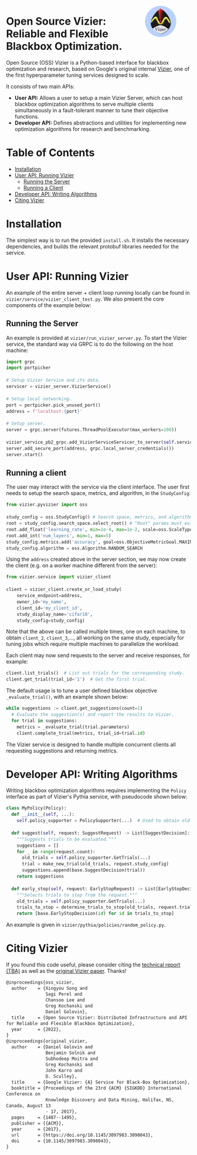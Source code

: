 <figure>
<img src="assets/vizier_logo.png" width=20% align="right" />
</figure>

# Open Source Vizier: Reliable and Flexible Blackbox Optimization.
Open Source (OSS) Vizier is a Python-based interface for blackbox optimization and research, based on Google's original internal [Vizier](https://dl.acm.org/doi/10.1145/3097983.3098043), one of the first hyperparameter tuning services designed to scale.

It consists of two main APIs:

* **User API:** Allows a user to setup a main Vizier Server, which can host blackbox optimization algorithms to serve multiple clients simultaneously in a fault-tolerant manner to tune their objective functions.
* **Developer API:** Defines abstractions and utilities for implementing new optimization algorithms for research and benchmarking.

# Table of Contents
* [Installation](#installation)
* [User API: Running Vizier](#running-vizier)
  * [Running the Server](#running-the-server)
  * [Running a Client](#running-a-client)
* [Developer API: Writing Algorithms](#developer-api-writing-algorithms)
* [Citing Vizier](#citing-vizier)

# Installation
The simplest way is to run the provided `install.sh`. It installs the necessary dependencies, and builds the relevant protobuf libraries needed for the service.

# User API: Running Vizier
An example of the entire server + client loop running locally can be found in `vizier/service/vizier_client_test.py`.
We also present the core components of the example below:

## Running the Server
An example is provided at `vizier/run_vizier_server.py`. To start the Vizier service, the standard way via GRPC is to do the following on the host machine:

```python
import grpc
import portpicker

# Setup Vizier Service and its data.
servicer = vizier_server.VizierService()

# Setup local networking.
port = portpicker.pick_unused_port()
address = f'localhost:{port}'

# Setup server.
server = grpc.server(futures.ThreadPoolExecutor(max_workers=100))

vizier_service_pb2_grpc.add_VizierServiceServicer_to_server(self.servicer, self.server)
server.add_secure_port(address, grpc.local_server_credentials())
server.start()
```

## Running a client
The user may interact with the service via the client interface. The user first needs to setup the search space, metrics, and algorithm, in the `StudyConfig`:

```python
from vizier.pyvizier import oss

study_config = oss.StudyConfig() # Search space, metrics, and algorithm.
root = study_config.search_space.select_root() # "Root" params must exist in every trial.
root.add_float('learning_rate', min=1e-4, max=1e-2, scale=oss.ScaleType.LOG)
root.add_int('num_layers', min=1, max=5)
study_config.metrics.add('accuracy', goal=oss.ObjectiveMetricGoal.MAXIMIZE, min=0.0, max=1.0)
study_config.algorithm = oss.Algorithm.RANDOM_SEARCH
```

Using the `address` created above in the server section, we may now create the client (e.g. on a worker machine different from the server):

```python
from vizier.service import vizier_client

client = vizier_client.create_or_load_study(
    service_endpoint=address,
    owner_id='my_name',
    client_id='my_client_id',
    study_display_name='cifar10',
    study_config=study_config)
```

Note that the above can be called multiple times, one on each machine, to obtain `client_2`, `client_3`,..., all working on the same study, especially for tuning jobs which require multiple machines to parallelize the workload.

Each client may now send requests to the server and receive responses, for example:

```python
client.list_trials()  # List out trials for the corresponding study.
client.get_trial(trial_id='1')  # Get the first trial.
```

The default usage is to tune a user defined blackbox objective `_evaluate_trial()`, with an example shown below:

```python
while suggestions := client.get_suggestions(count=1)
  # Evaluate the suggestion(s) and report the results to Vizier.
  for trial in suggestions:
    metrics = _evaluate_trial(trial.parameters)
    client.complete_trial(metrics, trial_id=trial.id)
```

The Vizier service is designed to handle multiple concurrent clients all requesting suggestions and returning metrics.

# Developer API: Writing Algorithms
Writing blackbox optimization algorithms requires implementing the `Policy` interface as part of Vizier's Pythia service, with pseudocode shown below:

```python
class MyPolicy(Policy):
  def __init__(self, ...):
    self.policy_supporter = PolicySupporter(...)  # Used to obtain old trials.

  def suggest(self, request: SuggestRequest) -> List[SuggestDecision]:
    """Suggests trials to be evaluated."""
    suggestions = []
    for _ in range(request.count):
      old_trials = self.policy_supporter.GetTrials(...)
      trial = make_new_trial(old_trials, request.study_config)
      suggestions.append(base.SuggestDecision(trial))
    return suggestions

  def early_stop(self, request: EarlyStopRequest) -> List[EarlyStopDecision]:
    """Selects trials to stop from the request."""
    old_trials = self.policy_supporter.GetTrials(...)
    trials_to_stop = determine_trials_to_stop(old_trials, request.trial_ids)
    return [base.EarlyStopDecision(id) for id in trials_to_stop]
```

An example is given in `vizier/pythia/policies/random_policy.py`.

# Citing Vizier
If you found this code useful, please consider citing the [technical report (TBA)]() as well as the [original Vizier paper](https://dl.acm.org/doi/10.1145/3097983.3098043). Thanks!

```
@inproceedings{oss_vizier,
  author    = {Xingyou Song and
               Sagi Perel and
               Chansoo Lee and
               Greg Kochanski and
               Daniel Golovin},
  title     = {Open Source Vizier: Distributed Infrastructure and API for Reliable and Flexible Blackbox Optimization},
  year      = {2022},
}
@inproceedings{original_vizier,
  author    = {Daniel Golovin and
               Benjamin Solnik and
               Subhodeep Moitra and
               Greg Kochanski and
               John Karro and
               D. Sculley},
  title     = {Google Vizier: {A} Service for Black-Box Optimization},
  booktitle = {Proceedings of the 23rd {ACM} {SIGKDD} International Conference on
               Knowledge Discovery and Data Mining, Halifax, NS, Canada, August 13
               - 17, 2017},
  pages     = {1487--1495},
  publisher = {{ACM}},
  year      = {2017},
  url       = {https://doi.org/10.1145/3097983.3098043},
  doi       = {10.1145/3097983.3098043},
}
```
